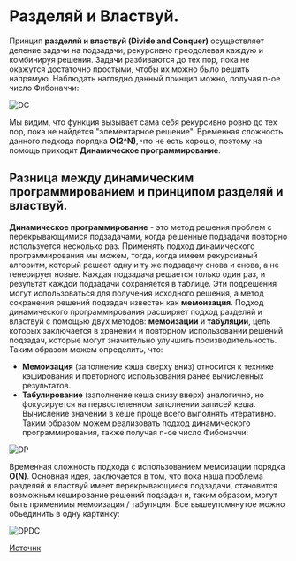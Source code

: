# Разделяй и Властвуй.
Принцип **разделяй и властвуй (Divide and Сonquer)** осуществляет деление задачи на подзадачи, рекурсивно преодолевая каждую и комбинируя решения. Задачи разбиваются до тех пор, пока не окажутся достаточно простыми, чтобы их можно было решить напрямую.
Наблюдать наглядно данный принцип можно, получая n-ое число Фибоначчи:

![DC](https://i.stack.imgur.com/QBJIj.png "Разделяй и Властвуй на примере чисел Фибоначчи")

Мы видим, что функция вызывает сама себя рекурсивно ровно до тех пор, пока не найдется "элементарное решение". Временная сложность данного подхода порядка **O(2^N)**, что не есть хорошо, поэтому на помощь приходит **Динамическое программирование**.
## Разница между динамическим программированием и принципом разделяй и властвуй.
**Динамическое программирование** - это метод решения проблем с перекрывающимися подзадачами, когда решенные подзадачи повторно используется несколько раз. Применять подход динамического программирования мы можем, тогда, когда имеем рекурсивный алгоритм, который решает одну и ту же подзадачу снова и снова, а не генерирует новые. Каждая подзадача решается только один раз, и результат каждой подзадачи сохраняется в таблице. Эти подрешения могут использоваться для получения исходного решения, а метод сохранения решений подзадач известен как **мемоизация**.
Подход динамического программирования расширяет подход разделяй и властвуй с помощью двух методов: **мемоизации** и **табуляции**, цель которых заключается в хранении и повторном использовании решений подзадач, которые могут значительно улучшить производительность.
Таким образом можем определить, что:
- **Мемоизация** (заполнение кэша сверху вниз) относится к технике кэширования и повторного использования ранее вычисленных результатов.
- **Табулирование** (заполнение кеша снизу вверх) аналогично, но фокусируется на первостепенном заполнении записей кеша. Вычисление значений в кеше проще всего выполнять итеративно.
Таким образом можем реализовать подход динамического программирования, также получая n-ое число Фибоначчи:

![DP](https://i.stack.imgur.com/rFqdb.png "Динамическое программирование на примере чисел Фибоначчи")

Временная сложность подхода с использованием мемоизации порядка **O(N)**.
Основная идея, заключается в том, что пока наша проблема разделяй и властвуй имеет перекрывающиеся подзадачи, становится возможным кеширование решений подзадач и, таким образом, могут быть применимы мемоизация / табуляция.
Все вышеупомянутое можно обьединить в одну картинку:

![DPDC](https://imgur.com/a/Nptg9S7 "DPDC")

[Источнк](https://stackoverflow.com/questions/13538459/difference-between-divide-and-conquer-algo-and-dynamic-programming "Источнк")
